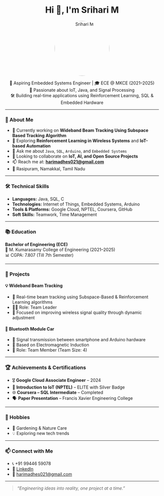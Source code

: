 <h1 align="center">Hi 👋, I'm Srihari M</h1>

<p align="center">
  <img src="https://github.com/SriHari211/srihari-m/blob/main/photo_ai.jpg?raw=true" width="180" height="180" style="border-radius: 50%;" alt="Srihari M" />
</p>

<p align="center">
  🚀 Aspiring Embedded Systems Engineer | 🎓 ECE @ MKCE (2021–2025) <br>
  🌱 Passionate about IoT, Java, and Signal Processing <br>
  🛠️ Building real-time applications using Reinforcement Learning, SQL & Embedded Hardware <br>
</p>

---

### 🧠 About Me

- 🔭 Currently working on **Wideband Beam Tracking Using Subspace Based Tracking Algorithm**
- 🌱 Exploring **Reinforcement Learning in Wireless Systems** and **IoT-based Automation**
- 💬 Ask me about `Java`, `SQL`, `Arduino`, and `Embedded Systems`
- 👯 Looking to collaborate on **IoT, AI, and Open Source Projects**
- 📫 Reach me at: **harimadhes021@gmail.com**
- 📍 Rasipuram, Namakkal, Tamil Nadu

---

### 🛠️ Technical Skills

- **Languages:** Java, SQL, C
- **Technologies:** Internet of Things, Embedded Systems, Arduino
- **Tools & Platforms:** Google Cloud, NPTEL, Coursera, GitHub
- **Soft Skills:** Teamwork, Time Management

---

### 📚 Education

**Bachelor of Engineering (ECE)**  
📍 M. Kumarasamy College of Engineering (2021–2025)  
📊 CGPA: 7.807 (Till 7th Semester)

---

### 🚀 Projects

#### 💡 Wideband Beam Tracking
- 📌 Real-time beam tracking using Subspace-Based & Reinforcement Learning algorithms
- 👨‍💼 Role: Team Leader  
- 🧠 Focused on improving wireless signal quality through dynamic adjustment

#### 🔧 Bluetooth Module Car
- 📲 Signal transmission between smartphone and Arduino hardware  
- 🧲 Based on Electromagnetic Induction  
- 👥 Role: Team Member (Team Size: 4)

---

### 🏆 Achievements & Certifications

- 🎖️ **Google Cloud Associate Engineer** – 2024  
- 📜 **Introduction to IoT (NPTEL)** – ELITE with Silver Badge  
- 🌐 **Coursera – SQL Intermediate** – Completed  
- 🗣️ **Paper Presentation** – Francis Xavier Engineering College

---

### 🌱 Hobbies

- 🌿 Gardening & Nature Care  
- 💡 Exploring new tech trends

---

### 📫 Connect with Me

- 📞 +91 99446 59078  
- 💼 [LinkedIn](https://www.linkedin.com/in/srihari-m-3b6529252/)  
- 📧 harimadhes021@gmail.com

---

> *“Engineering ideas into reality, one project at a time.”*
